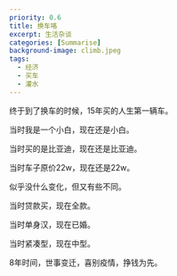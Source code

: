 ```yaml
---
priority: 0.6
title: 换车咯
excerpt: 生活杂谈
categories: [Summarise]
background-image: climb.jpeg
tags:
  - 经济
  - 买车
  - 灌水
---
```


终于到了换车的时候，15年买的人生第一辆车。

当时我是一个小白，现在还是小白。

当时买的是比亚迪，现在还是比亚迪。

当时车子原价22w，现在还是22w。

似乎没什么变化，但又有些不同。

当时贷款买，现在全款。

当时单身汉，现在已婚。

当时紧凑型，现在中型。

8年时间，世事变迁，喜别疫情，挣钱为先。





